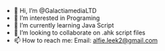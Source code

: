 - 👋 Hi, I’m @GalactiamediaLTD
- 👀 I’m interested in Programing 
- 🌱 I’m currently learning Java Script
- 💞️ I’m looking to collaborate on .ahk script files
- 📫 How to reach me: Email: alfie.leek2@gmail.com
